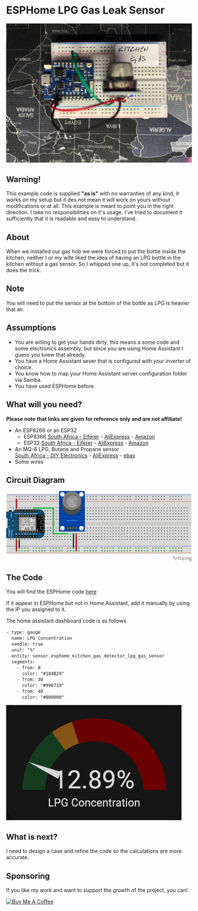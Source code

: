 # ESPHome LPG Gas Leak Sensor

![Sensor](Images/Sensor.jpeg)

## Warning!

This example code is supplied **"as is"** with no warranties of any kind, it works on my setup but it des not mean it will work on yours without modifications or at all. This example is meant to point you in the right direction. I take no responsibilities on it's usage. 
I've tried to document it sufficiently that it is readable and easy to understand.

## About

When we installed our gas hob we were forced to put the bottle inside the kitchen, neither I or my wife liked the idea of having an LPG bottle in the kitchen without a gas sensor.
So I whipped one up, it's not completed but it does the trick.

## Note

You will need to put the sensor at the bottom of the bottle as LPG is heavier that air.

## Assumptions

- You are willing to get your hands dirty, this means a some code and some electronics assembly, but since you are using Home Assistant I guess you knew that already.
- You have a Home Assistant sever that is configured with your inverter of choice.
- You know how to map your Home Assistant server configuration folder via Samba.
- You have used ESPHome before.

## What will you need?

**Please note that links are given for reference only and are not affiliate!**

* An ESP8266 or an ESP32
  - ESP8366 [South Africa - Eiferer](https://eiferer.co.za/products/d1-mini) -
  [AliExpress](https://www.aliexpress.com/item/1005005219910629.html) - 
  [Amazon](https://www.amazon.com/dp/B08H1YRN4M/?th=1)
  - ESP32 [South Africa - Eiferer](https://eiferer.co.za/products/sonoff®-sv-inching-self-locking-wifi-wireless-switch-5v-24v) -
  [AliExpress](https://www.aliexpress.com/item/32816117396.html) - 
  [Amazon](https://www.amazon.com/dp/B08H1YRN4M/?th=1)
* An MQ-6 LPG, Butane and Propane sensor  
  [South Africa - DIY Electronics](https://www.diyelectronics.co.za/store/gas/1302-mq-6-gas-sensor-module-lpg-butane-propane.html?search_query=MQ-6&results=41) - 
  [AliExpress](https://www.aliexpress.com/item/1005002891657821.htm) - 
  [ebay](https://www.ebay.com/itm/295802217216?hash=item44df2fa300:g:VL8AAOSw0GJhfMOB&amdata=enc%3AAQAIAAAAwFc2PhmhTTPy4EUNKLRnm2bUrWzxeFUXqmRy8riVTqd84BjzbJ5Hth2WN8YHnjA0VJtGYi6%2F%2FPqstVTToFxQ43q2XM5%2FdpyrVGp2xxtHt8ixg7Spx5IxxRtsp2KCb6eH96jTa1e7K5FeTgNYwajnwPoa1a0ydop7P0iyqGNbxh3BMUpeoiC9%2FNsT8TnH20FggNgLR02wvqXGmJxjUcs7GmrKRJNt%2F2Ge5BTvF5wHgvyteSFAkQ%2B3DygMzYmp6pW7Cg%3D%3D%7Ctkp%3ABk9SR8KF_rLCYg)
* Some wires

## Circuit Diagram

![Fritzing Diagram](Images/ESPHome_LPG_Gas_Leak_Sensor.jpg)

## The Code

You will find the ESPHome code [here](lpg_gas_leak_sensor.yaml)

If it appear in ESPHome but not in Home Assistant, add it manually by using the IP you assigned to it.

The home assistant dashboard code is as follows

    - type: gauge
      name: LPG Concentration
      needle: true
      unit: "%"
      entity: sensor.esphome_kitchen_gas_detector_lpg_gas_sensor
      segments:
        - from: 0
          color: "#184B29"
        - from: 30
          color: "#996719"
        - from: 40
          color: "#800000"   
          
![Fritzing Diagram](Images/HA_Dashboard.png)

## What is next?

I need to design a case and refine the code so the calculations are more accurate.

## Sponsoring

 If you like my work and want to support the growth of the project, you can! 

[![Buy Me A Coffee][2]][1]

[1]: https://www.buymeacoffee.com/parentpj
[2]: https://cdn.buymeacoffee.com/buttons/default-black.png